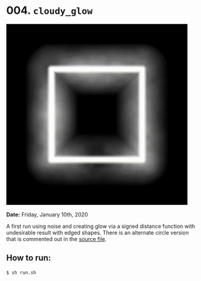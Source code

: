 # 004. `cloudy_glow`

![Cloudy Glow](./animation.gif)

**Date:** Friday, January 10th, 2020

A first run using noise and creating glow via a signed distance function with undesirable result with edged shapes. There is an alternate circle version that is commented out in the [source file](./cloudy_glow.frag).

## How to run:
```bash
$ sh run.sh
```
